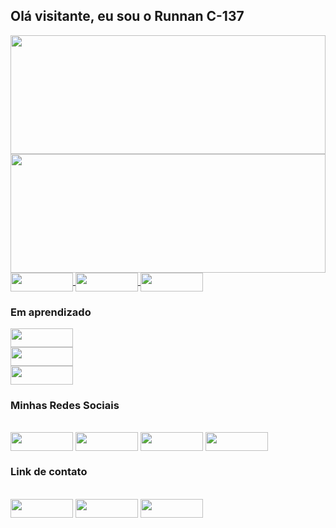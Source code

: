 ## Olá visitante, eu sou o Runnan C-137

<main>
<div style="margin: auto">
  <a href="https://github.com/RunnanC-137"> 
  <img height="190em" width="100%" src="https://github-readme-stats.vercel.app/api?username=RunnanC-137&show_icons=true&theme=city_lights"/> <br>
  <img height="190em" width="100%" src="https://github-readme-stats.vercel.app/api/top-langs/?username=RunnanC-137&layout=compact&theme=apprentice" />
  </a>
</div>

 <div>
  
  <a href="https://runnanc-137.github.io/Website-s">
    <img align="center" height="30" width="100" src="https://img.shields.io/badge/HTML5-E34F26?style=for-the-badge&logo=html5&logoColor=white">
    <img align="center" height="30" width="100" src="https://img.shields.io/badge/CSS-239120?&style=for-the-badge&logo=css3&logoColor=white">
    <img align="center" height="30" width="100" src="https://img.shields.io/badge/JavaScript-F7DF1E?style=for-the-badge&logo=javascript&logoColor=black">
  </a>

</div>
 
  ### Em aprendizado
  <div>

  <img align="center" height="30" width="100" src="https://img.shields.io/badge/Python-3776AB?style=for-the-badge&logo=python&logoColor=white"><br>
  <img align="center" height="30" width="100" src="https://img.shields.io/badge/MySQL-00000F?style=for-the-badge&logo=mysql&logoColor=white"><br>
  <img align="center" height="30" width="100" src="https://img.shields.io/badge/Django-092E20?style=for-the-badge&logo=django&logoColor=white"><br>
</div>

### Minhas Redes Sociais

<div style="display: inline-block; margin: auto;"><br>

  <img align="center" height="30" width="100" src="https://img.shields.io/badge/Instagram-E4405F?style=for-the-badge&logo=instagram&logoColor=white">
  <img align="center" height="30" width="100" src="https://img.shields.io/badge/Facebook-1877F2?style=for-the-badge&logo=facebook&logoColor=white">
  <img align="center" height="30" width="100" src="https://img.shields.io/badge/Twitter-1DA1F2?style=for-the-badge&logo=twitter&logoColor=white">
  <img align="center" height="30" width="100" src="https://img.shields.io/badge/Discord-7289DA?style=for-the-badge&logo=discord&logoColor=white">
  </div>
  
  
  ### Link de contato
  
  <div style="display: inline-block; margin: auto;"><br>
  <img align="center" height="30" width="100" src="https://img.shields.io/badge/LinkedIn-0077B5?style=for-the-badge&logo=linkedin&logoColor=white">
  <img align="center" height="30" width="100" src="https://img.shields.io/badge/WhatsApp-25D366?style=for-the-badge&logo=whatsapp&logoColor=white">
  <img align="center" height="30" width="100" src="https://img.shields.io/badge/Gmail-D14836?style=for-the-badge&logo=gmail&logoColor=white">

  </div>

</main>

  
